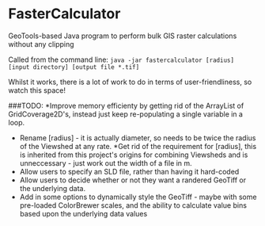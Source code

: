 # FasterCalculator

GeoTools-based Java program to perform bulk GIS raster calculations without any clipping

Called from the command line:
`java -jar fastercalculator [radius] [input directory] [output file *.tif]`

Whilst it works, there is a lot of work to do in terms of user-friendliness, so watch this space!

###TODO:
*Improve memory efficienty by getting rid of the ArrayList of GridCoverage2D's, instead just keep re-populating a single variable in a loop.
* Rename [radius] - it is actually diameter, so needs to be twice the radius of the Viewshed at any rate.
*Get rid of the requirement for [radius], this is inherited from this project's origins for combining Viewsheds and is unneccessary - just work out the width of a file in m.
* Allow users to specify an SLD file, rather than having it hard-coded
* Allow users to decide whether or not they want a randered GeoTiff or the underlying data.
* Add in some options to dynamically style the GeoTiff - maybe with some pre-loaded ColorBrewer scales, and the ability to calculate value bins based upon the underlying data values
